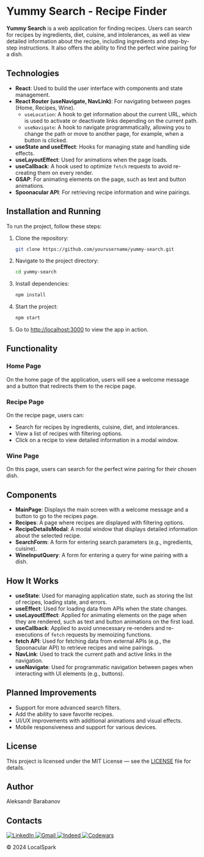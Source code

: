 # Yummy Search - Recipe Finder

**Yummy Search** is a web application for finding recipes. Users can search for recipes by ingredients, diet, cuisine, and intolerances, as well as view detailed information about the recipe, including ingredients and step-by-step instructions. It also offers the ability to find the perfect wine pairing for a dish.

## Technologies

- **React**: Used to build the user interface with components and state management.
- **React Router (useNavigate, NavLink)**: For navigating between pages (Home, Recipes, Wine).
  - `useLocation`: A hook to get information about the current URL, which is used to activate or deactivate links depending on the current path.
  - `useNavigate`: A hook to navigate programmatically, allowing you to change the path or move to another page, for example, when a button is clicked.
- **useState and useEffect**: Hooks for managing state and handling side effects.
- **useLayoutEffect**: Used for animations when the page loads.
- **useCallback**: A hook used to optimize `fetch` requests to avoid re-creating them on every render.
- **GSAP**: For animating elements on the page, such as text and button animations.
- **Spoonacular API**: For retrieving recipe information and wine pairings.

## Installation and Running

To run the project, follow these steps:

1. Clone the repository:

   ```bash
   git clone https://github.com/yourusername/yummy-search.git
   ```

2. Navigate to the project directory:

   ```bash
   cd yummy-search
   ```

3. Install dependencies:

   ```bash
   npm install
   ```

4. Start the project:

   ```bash
   npm start
   ```

5. Go to [http://localhost:3000](http://localhost:3000) to view the app in action.

## Functionality

### Home Page

On the home page of the application, users will see a welcome message and a button that redirects them to the recipe page.

### Recipe Page

On the recipe page, users can:

- Search for recipes by ingredients, cuisine, diet, and intolerances.
- View a list of recipes with filtering options.
- Click on a recipe to view detailed information in a modal window.

### Wine Page

On this page, users can search for the perfect wine pairing for their chosen dish.

## Components

- **MainPage**: Displays the main screen with a welcome message and a button to go to the recipes page.
- **Recipes**: A page where recipes are displayed with filtering options.
- **RecipeDetailsModal**: A modal window that displays detailed information about the selected recipe.
- **SearchForm**: A form for entering search parameters (e.g., ingredients, cuisine).
- **WineInputQuery**: A form for entering a query for wine pairing with a dish.

## How It Works

- **useState**: Used for managing application state, such as storing the list of recipes, loading state, and errors.
- **useEffect**: Used for loading data from APIs when the state changes.
- **useLayoutEffect**: Applied for animating elements on the page when they are rendered, such as text and button animations on the first load.
- **useCallback**: Applied to avoid unnecessary re-renders and re-executions of `fetch` requests by memoizing functions.
- **fetch API**: Used for fetching data from external APIs (e.g., the Spoonacular API) to retrieve recipes and wine pairings.
- **NavLink**: Used to track the current path and active links in the navigation.
- **useNavigate**: Used for programmatic navigation between pages when interacting with UI elements (e.g., buttons).

## Planned Improvements

- Support for more advanced search filters.
- Add the ability to save favorite recipes.
- UI/UX improvements with additional animations and visual effects.
- Mobile responsiveness and support for various devices.

## License

This project is licensed under the MIT License — see the [LICENSE](LICENSE) file for details.

## Author

Aleksandr Barabanov

## Contacts

<div>
  <a href="https://www.linkedin.com/in/aleksandr-barabanov/">
    <img src="https://img.shields.io/badge/linkedin-%230077B5.svg?style=for-the-badge&logo=linkedin&logoColor=white" alt="LinkedIn"/>
  </a> 
  <a href="mailto:barabanov.codes@gmail.com">
    <img src="https://img.shields.io/badge/Gmail-D14836?style=for-the-badge&logo=gmail&logoColor=white" alt="Gmail"/>
  </a>
  <a href="https://profile.indeed.com/?hl=en_CA&co=CA&from=gnav-notifcenter">
    <img src="https://img.shields.io/badge/indeed-003A9B?style=for-the-badge&logo=indeed&logoColor=white" alt="Indeed"/>
  </a>
  <a href="https://www.codewars.com/users/Aleksandr-Barabanov">
    <img src="https://img.shields.io/badge/Codewars-B1361E?style=for-the-badge&logo=codewars&logoColor=grey" alt="Codewars"/>
  </a>
</div>

© 2024 LocalSpark
